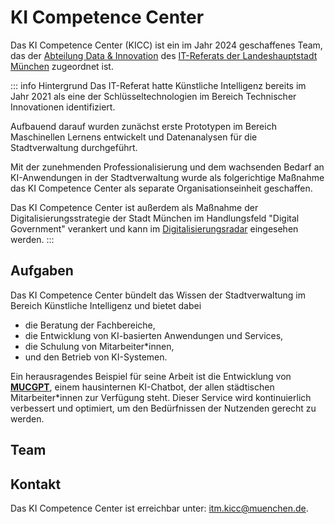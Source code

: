 # KI Competence Center

Das KI Competence Center (KICC) ist ein im Jahr 2024 geschaffenes Team, das der [Abteilung Data & Innovation](https://stadt.muenchen.de/infos/data-und-innovation.html) des [IT-Referats der Landeshauptstadt München](https://stadt.muenchen.de/infos/portrait-it-referat.html) zugeordnet ist.

::: info Hintergrund
Das IT-Referat hatte Künstliche Intelligenz bereits im Jahr 2021 als eine der Schlüsseltechnologien im Bereich Technischer Innovationen identifiziert.

Aufbauend darauf wurden zunächst erste Prototypen im Bereich Maschinellen Lernens entwickelt und Datenanalysen für die Stadtverwaltung durchgeführt.

Mit der zunehmenden Professionalisierung und dem wachsenden Bedarf an KI-Anwendungen in der Stadtverwaltung wurde als folgerichtige Maßnahme das KI Competence Center als separate Organisationseinheit geschaffen.

Das KI Competence Center ist außerdem als Maßnahme der Digitalisierungsstrategie der Stadt München im Handlungsfeld "Digital Government" verankert und kann im [Digitalisierungsradar](https://muenchen.digital/digitalisierungsradar/digital-government.html#ac99b7bc-2b42-46a0-9ab5-813628cb3c89) eingesehen werden.
:::

## Aufgaben

Das KI Competence Center bündelt das Wissen der Stadtverwaltung im Bereich Künstliche Intelligenz und bietet dabei

- die Beratung der Fachbereiche,
- die Entwicklung von KI-basierten Anwendungen und Services,
- die Schulung von Mitarbeiter\*innen,
- und den Betrieb von KI-Systemen.

Ein herausragendes Beispiel für seine Arbeit ist die Entwicklung von [**MUCGPT**](/ki-systeme/mucgpt), einem hausinternen KI-Chatbot, der allen städtischen Mitarbeiter\*innen zur Verfügung steht.
Dieser Service wird kontinuierlich verbessert und optimiert, um den Bedürfnissen der Nutzenden gerecht zu werden.

## Team

<script setup>
import { VPTeamMembers } from "vitepress/theme"

const members = [
  {
    avatar: "/img/ll.jpg",
    name: "Leon Lukas",
    title: "Team Lead",
    links: [
      { icon: "github", link: "https://github.com/l0renor" },
      { icon: "linkedin", link: "https://www.linkedin.com/in/leonlukasmuc/" },
      { icon: "maildotru", link: "mailto:leon.lukas@muenchen.de"},
    ],
  },
  {
    avatar: "/img/fr.jpg",
    name: "Fabian Reinold",
    title: "ML Engineer",
    links: [
      { icon: "github", link: "https://github.com/freinold" },
      { icon: "linkedin", link: "https://www.linkedin.com/in/fabian-reinold/" },
      { icon: "maildotru", link: "mailto:fabian.reinold@muenchen.de"},
    ],
  },
  {
    avatar: "/img/lb.jpg",
    name: "Lena Barth",
    title: "Data Scientist",
    links: [
      { icon: "github", link: "https://github.com/lenabMUC" },
      { icon: "linkedin", link: "https://www.linkedin.com/in/lena-barth-56b48a18b/" },
      { icon: "maildotru", link: "mailto:lena.barth@muenchen.de"},
    ],
  },
  {
    avatar: "/img/sh.jpg",
    name: "Stefan Hentschel",
    title: "ML Engineer",
    links: [
      { icon: "github", link: "https://github.com/shteenft" },
    //   { icon: "linkedin", link: "https://www.linkedin.com/in/lena-barth-56b48a18b/" },
      { icon: "maildotru", link: "mailto:stefan.hentschel@muenchen.de"},
    ],
  },
  {
    avatar: "/img/mj.jpg",
    name: "Michael Jaumann",
    title: "ML Engineer",
    links: [
      { icon: "github", link: "https://github.com/Meteord" },
      { icon: "linkedin", link: "https://www.linkedin.com/in/michael-jaumann-a4736a263/" },
      { icon: "maildotru", link: "mailto:michael.jaumann@muenchen.de"},
    ],
  },
  {
    avatar: "/img/pi.jpg",
    name: "Paul Ilitz",
    title: "ML Engineer",
    links: [
      { icon: "github", link: "https://github.com/pilitz" },
      { icon: "linkedin", link: "https://www.linkedin.com/in/paul-ilitz-a80397269/" },
      { icon: "maildotru", link: "mailto:paul.ilitz@muenchen.de"},
    ],
  },
  {
    avatar: "",
    name: "Annalena Wittmann",
    title: "ML Engineer",
    links: [
      { icon: "github", link: "https://github.com/a-wittmann" },
      { icon: "linkedin", link: "https://www.linkedin.com/in/annalenawittmann/" },
      { icon: "maildotru", link: "mailto:annalena.wittmann@muenchen.de"},
    ],
  },
  {
    avatar: "/img/sb.jpg",
    name: "Sebastian Berger",
    title: "Werkstudent",
    links: [
      { icon: "github", link: "https://github.com/illuminate97" },
      { icon: "linkedin", link: "https://www.linkedin.com/in/sebastian-berger-35625a280/" },
      { icon: "maildotru", link: "mailto:sebastian.berger@muenchen.de"},
    ],
  },
]
</script>

<VPTeamMembers size="medium" :members />

## Kontakt

Das KI Competence Center ist erreichbar unter: <itm.kicc@muenchen.de>.
